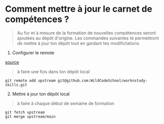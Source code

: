 # Comment mettre à jour le carnet de compétences ?

> Au fur et à mesure de la formation de nouvelles compétences seront ajoutées au dépôt d'origine. Les commandes suivantes te permettront de mettre à jour ton dépôt tout en gardant tes modifictations

1. Configurer le remote

[source](https://docs.github.com/en/free-pro-team@latest/github/collaborating-with-issues-and-pull-requests/configuring-a-remote-for-a-fork)

> à faire une fois dans ton dépôt local

```shell
git remote add upstream git@github.com:WildCodeSchool/worknstudy-skills.git
```

2. Mettre à jour ton dépôt local

> à faire à chaque début de semaine de formation

```shell
git fetch upstream
git merge upstream/main
```
